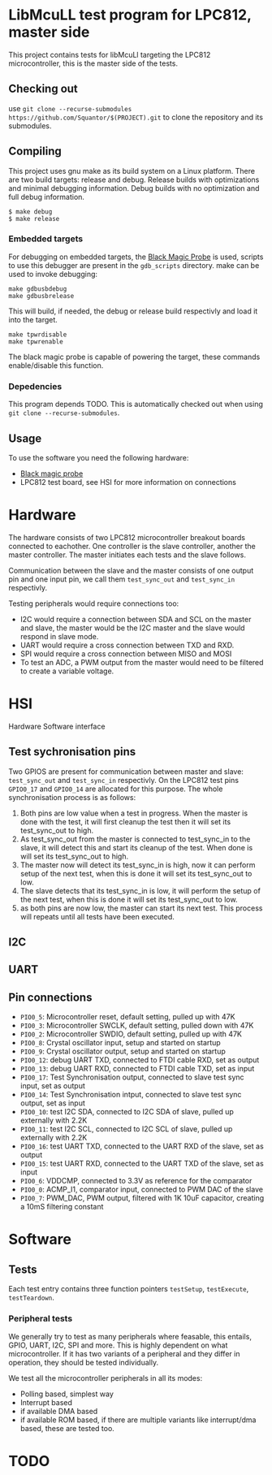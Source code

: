 # LibMcuLL test program for LPC812, master side
This project contains tests for libMcuLl targeting the LPC812 microcontroller, this is the master side of the tests.
## Checking out
use ```git clone --recurse-submodules https://github.com/Squantor/$(PROJECT).git``` to clone the repository and its submodules.
## Compiling
This project uses gnu make as its build system on a Linux platform. There are two build targets: release and debug. Release builds with optimizations and minimal debugging information. Debug builds with no optimization and full debug information.
```
$ make debug
$ make release
```
### Embedded targets
For debugging on embedded targets, the [Black Magic Probe](https://github.com/blacksphere/blackmagic/wiki) is used, scripts to use this debugger are present in the ```gdb_scripts``` directory. make can be used to invoke debugging:
```
make gdbusbdebug
make gdbusbrelease
```
This will build, if needed, the debug or release build respectivly and load it into the target.
```
make tpwrdisable
make tpwrenable
```
The black magic probe is capable of powering the target, these commands enable/disable this function.
### Depedencies
This program depends TODO. This is automatically checked out when using ```git clone --recurse-submodules```.
## Usage
To use the software you need the following hardware:
* [Black magic probe](https://github.com/blacksphere/blackmagic)
* LPC812 test board, see HSI for more information on connections
# Hardware
The hardware consists of two LPC812 microcontroller breakout boards connected to eachother. One controller is the slave controller, another the master controller. The master initiates each tests and the slave follows.

Communication between the slave and the master consists of one output pin and one input pin, we call them ```test_sync_out``` and ```test_sync_in``` respectivly. 

Testing peripherals would require connections too:
* I2C would require a connection between SDA and SCL on the master and slave, the master would be the I2C master and the slave would respond in slave mode.
* UART would require a cross connection between TXD and RXD.
* SPI would require a cross connection between MISO and MOSI
* To test an ADC, a PWM output from the master would need to be filtered to create a variable voltage.
# HSI
Hardware Software interface
## Test sychronisation pins
Two GPIOS are present for communication between master and slave: ```test_sync_out``` and ```test_sync_in``` respectivly. On the LPC812 test pins ```GPIO0_17``` and ```GPIO0_14``` are allocated for this purpose. The whole synchronisation process is as follows:
1. Both pins are low value when a test in progress. When the master is done with the test, it will first cleanup the test then it will set its test_sync_out to high. 
2. As test_sync_out from the master is connected to test_sync_in to the slave, it will detect this and start its cleanup of the test. When done is will set its test_sync_out to high.
3. The master now will detect its test_sync_in is high, now it can perform setup of the next test, when this is done it will set its test_sync_out to low.
4. The slave detects that its test_sync_in is low, it will perform the setup of the next test, when this is done it will set its test_sync_out to low.
5. as both pins are now low, the master can start its next test.
This process will repeats until all tests have been executed.
## I2C
## UART
## Pin connections
* ```PIO0_5```: Microcontroller reset, default setting, pulled up with 47K
* ```PIO0_3```: Microcontroller SWCLK, default setting, pulled down with 47K
* ```PIO0_2```: Microcontroller SWDIO, default setting, pulled up with 47K
* ```PIO0_8```: Crystal oscillator input, setup and started on startup
* ```PIO0_9```: Crystal oscillator output, setup and started on startup
* ```PIO0_12```: debug UART TXD, connected to FTDI cable RXD, set as output
* ```PIO0_13```: debug UART RXD, connected to FTDI cable TXD, set as input
* ```PIO0_17```: Test Synchronisation output, connected to slave test sync input, set as output
* ```PIO0_14```: Test Synchronisation intput, connected to slave test sync output, set as input
* ```PIO0_10```: test I2C SDA, connected to I2C SDA of slave, pulled up externally with 2.2K
* ```PIO0_11```: test I2C SCL, connected to I2C SCL of slave, pulled up externally with 2.2K
* ```PIO0_16```: test UART TXD, connected to the UART RXD of the slave, set as output
* ```PIO0_15```: test UART RXD, connected to the UART TXD of the slave, set as input
* ```PIO0_6```: VDDCMP, connected to 3.3V as reference for the comparator
* ```PIO0_0```: ACMP_I1, comparator input, connected to PWM DAC of the slave
* ```PIO0_7```: PWM_DAC, PWM output, filtered with 1K 10uF capacitor, creating a 10mS filtering constant

# Software
## Tests
Each test entry contains three function pointers ```testSetup```, ```testExecute```, ```testTeardown```.
### Peripheral tests
We generally try to test as many peripherals where feasable, this entails, GPIO, UART, I2C, SPI and more. This is highly dependent on what microcontroller. If it has two variants of a peripheral and they differ in operation, they should be tested individually.

We test all the microcontroller peripherals in all its modes:
* Polling based, simplest way
* Interrupt based
* if available DMA based
* if available ROM based, if there are multiple variants like interrupt/dma based, these are tested too.
# TODO

